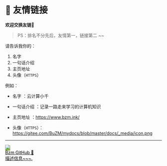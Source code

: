 #  🥂 友情链接

**欢迎交换友链🤣**

> PS：排名不分先后，友情第一，链接第二 ~~

请告诉我你的：

1. 名字 
2. 一句话介绍 
3. 主页地址 
4. 头像（`HTTPS`）

例如：

- 名字 ：云计算小千

- 一句话介绍 ：记录一路走来学习的计算机知识

- 主页地址 ：https://www.bzm.ink/

- 头像（`HTTPS`）：https://gitee.com/BuZM/mydocs/blob/master/docs/_media/icon.png

---



<div class="friends">
     <a class="a-friend" target="_blank" style="background-color:#98b755;color:black" href="https://github.com/qianzai">
        <img class="blog-avatar" src="https://gitee.com/wugenqiang/PictureBed/raw/master/NoteBook/20200617115404.jpg">
        <div class="text-container">
            <div class="name"> Bzm GitHub 🎁</div>
            <div class="description">描述信息~~~.</div>
        </div>
    </a>

</div>
